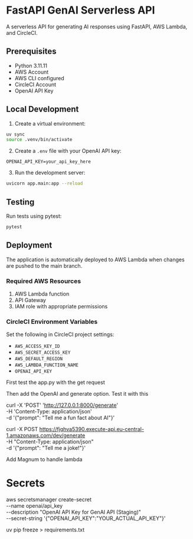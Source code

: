 # FastAPI GenAI Serverless API

A serverless API for generating AI responses using FastAPI, AWS Lambda, and CircleCI.

## Prerequisites

- Python 3.11.11
- AWS Account
- AWS CLI configured
- CircleCI Account
- OpenAI API Key

## Local Development

1. Create a virtual environment:
```bash
uv sync
source .venv/bin/activate
```

2. Create a `.env` file with your OpenAI API key:
```
OPENAI_API_KEY=your_api_key_here
```

3. Run the development server:
```bash
uvicorn app.main:app --reload
```

## Testing

Run tests using pytest:
```bash
pytest
```

## Deployment

The application is automatically deployed to AWS Lambda when changes are pushed to the main branch.

### Required AWS Resources

1. AWS Lambda function
2. API Gateway
3. IAM role with appropriate permissions

### CircleCI Environment Variables

Set the following in CircleCI project settings:

- `AWS_ACCESS_KEY_ID`
- `AWS_SECRET_ACCESS_KEY`
- `AWS_DEFAULT_REGION`
- `AWS_LAMBDA_FUNCTION_NAME`
- `OPENAI_API_KEY`


First test the app.py with the get request


Then add the OpenAI and generate option. Test it with this


curl -X 'POST' 'http://127.0.0.1:8000/generate' \
-H 'Content-Type: application/json' \
-d '{"prompt": "Tell me a fun fact about AI"}'

curl -X POST https://fjqhva5390.execute-api.eu-central-1.amazonaws.com/dev/generate \
     -H "Content-Type: application/json" \
     -d '{"prompt": "Tell me a joke!"}'

Add Magnum to handle lambda


# Secrets


aws secretsmanager create-secret \
    --name openai/api_key \
    --description "OpenAI API Key for GenAI API (Staging)" \
    --secret-string '{"OPENAI_API_KEY":"YOUR_ACTUAL_API_KEY"}'


uv pip freeze > requirements.txt